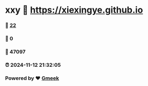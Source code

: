 # xxy :link: https://xiexingye.github.io 
### :page_facing_up: [22](https://xiexingye.github.io/tag.html) 
### :speech_balloon: 0 
### :hibiscus: 47097 
### :alarm_clock: 2024-11-12 21:32:05 
### Powered by :heart: [Gmeek](https://github.com/Meekdai/Gmeek)

